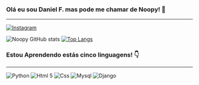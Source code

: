 
### Olá eu sou Daniel F. mas pode me chamar de Noopy! 👋
<hr>

[![Instagram](https://img.shields.io/badge/Instagram-E4405F?style=for-the-badge&logo=instagram&logoColor=white)](https://www.instagram.com/noop_314/)

![Noopy GitHub stats](https://github-readme-stats.vercel.app/api?username=Noo314&show_icons=true&theme=radical)
[![Top Langs](https://github-readme-stats.vercel.app/api/top-langs/?username=Noo314)](https://github.com/anuraghazra/github-readme-stats)

### Estou Aprendendo estás cinco linguagens! 👇
<hr>

![Python](https://img.shields.io/badge/Python-14354C?style=for-the-badge&logo=python&logoColor=white)
![Html 5](https://img.shields.io/badge/HTML5-E34F26?style=for-the-badge&logo=html5&logoColor=white)
![Css](https://img.shields.io/badge/CSS3-1572B6?style=for-the-badge&logo=css3&logoColor=white)
![Mysql](https://img.shields.io/badge/MySQL-00000F?style=for-the-badge&logo=mysql&logoColor=white)
![Django](https://img.shields.io/badge/Django-092E20?style=for-the-badge&logo=django&logoColor=white)

